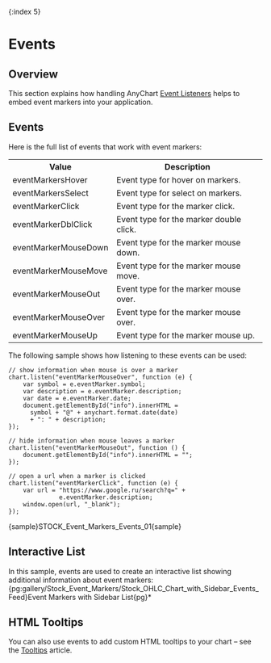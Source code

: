 {:index 5}

# Events

## Overview

This section explains how handling AnyChart [Event Listeners](../../Common_Settings/Event_Listeners) helps to embed event markers into your application.

## Events

Here is the full list of events that work with event markers:

<table>
<tr><th>Value</th><th>Description</th></tr>
<tr><td>eventMarkersHover</td><td>Event type for hover on markers.</td></tr>
<tr><td>eventMarkersSelect</td><td>Event type for select on markers.</td></tr>
<tr><td>eventMarkerClick</td><td>Event type for the marker click.</td></tr>
<tr><td>eventMarkerDblClick</td><td>Event type for the marker double click.</td></tr>
<tr><td>eventMarkerMouseDown</td><td>Event type for the marker mouse down.</td></tr>
<tr><td>eventMarkerMouseMove</td><td>Event type for the marker mouse move.</td></tr>
<tr><td>eventMarkerMouseOut</td><td>Event type for the marker mouse over.</td></tr>
<tr><td>eventMarkerMouseOver</td><td>Event type for the marker mouse over.</td></tr>
<tr><td>eventMarkerMouseUp</td><td>Event type for the marker mouse up.</td></tr>
</table>

The following sample shows how listening to these events can be used:

```
// show information when mouse is over a marker
chart.listen("eventMarkerMouseOver", function (e) {
    var symbol = e.eventMarker.symbol;
    var description = e.eventMarker.description;
    var date = e.eventMarker.date;
    document.getElementById("info").innerHTML =
      symbol + "@" + anychart.format.date(date)
      + ": " + description;
});

// hide information when mouse leaves a marker
chart.listen("eventMarkerMouseOut", function () {
    document.getElementById("info").innerHTML = "";
});

// open a url when a marker is clicked
chart.listen("eventMarkerClick", function (e) {
    var url = "https://www.google.ru/search?q=" +
              e.eventMarker.description;
    window.open(url, "_blank");
});
```

{sample}STOCK\_Event\_Markers\_Events\_01{sample}

## Interactive List

In this sample, events are used to create an interactive list showing additional information about event markers: {pg:gallery/Stock_Event_Markers/Stock_OHLC_Chart_with_Sidebar_Events_Feed}Event Markers with Sidebar List{pg}*

## HTML Tooltips

You can also use events to add custom HTML tooltips to your chart – see the [Tooltips](Tooltips) article.